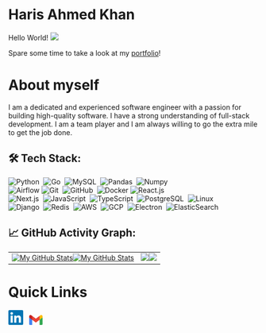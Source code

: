 # Haris Ahmed Khan

<p>Hello World! <img src="https://raw.githubusercontent.com/MartinHeinz/MartinHeinz/master/wave.gif" height="21"></p>
<p>Spare some time to take a look at my <a href="https://hariskhan.site">portfolio</a>!</p>

# About myself

I am a dedicated and experienced software engineer with a passion for building high-quality software. I have a strong
understanding of full-stack development. I am a team player and I am always willing to go the extra mile to get the job
done.

## 🛠️ Tech Stack:
![Python](https://img.shields.io/badge/-Python-555?style=flat&logo=python)&nbsp;
![Go](https://img.shields.io/badge/-Go-555?style=flat&logo=go)&nbsp;
![MySQL](https://img.shields.io/badge/-MySQL-555?style=flat&logo=mysql&logoColor=fff)&nbsp;
![Pandas](https://img.shields.io/badge/-Pandas-555?style=flat&logo=pandas)&nbsp;
![Numpy](https://img.shields.io/badge/-Numpy-555?style=flat&logo=numpy)&nbsp;\
![Airflow](https://img.shields.io/badge/-Airflow-555?style=flat&logo=Apache-Airflow)
![Git](https://img.shields.io/badge/-Git-555?style=flat&logo=git)&nbsp;
![GitHub](https://img.shields.io/badge/-GitHub-555?style=flat&logo=github)&nbsp;
![Docker](https://img.shields.io/badge/-Docker-555?style=flat&logo=Docker)
![React.js](https://img.shields.io/badge/-React.js-555?style=flat&logo=React)&nbsp;\
![Next.js](https://img.shields.io/badge/-Next.js-555?style=flat&logo=Nextdotjs)&nbsp;
![JavaScript](https://img.shields.io/badge/-JavaScript-555?style=flat&logo=javascript)&nbsp;
![TypeScript](https://img.shields.io/badge/-TypeScript-555?style=flat&logo=typescript)&nbsp;
![PostgreSQL](https://img.shields.io/badge/-PostgreSQL-555?style=flat&logo=postgresql)&nbsp;
![Linux](https://img.shields.io/badge/-Linux-555?style=flat&logo=linux)&nbsp;\
![Django](https://img.shields.io/badge/-Django-555?style=flat&logo=django)&nbsp;
![Redis](https://img.shields.io/badge/-Redis-555?style=flat&logo=redis)&nbsp;
![AWS](https://img.shields.io/badge/-AWS-555?style=flat&logo=amazonwebservices)&nbsp;
![GCP](https://img.shields.io/badge/-GCP-555?style=flat&logo=googlecloud)&nbsp;
![Electron](https://img.shields.io/badge/-Electron-555?style=flat&logo=electron&logoColor=89c6f5)&nbsp;
![ElasticSearch](https://img.shields.io/badge/-ElasticSearch-555?style=flat&logo=elasticsearch)&nbsp;

## 📈 GitHub Activity Graph:

<table>
    <tr>
        <td rowspan="2" align="center"><a href="https://github.com/Haklifesavr#gh-light-mode-only"><img src="https://github-readme-stats.vercel.app/api/top-langs/?username=Haklifesavr&theme=default&langs_count=8#gh-light-mode-only" alt="My GitHub Stats"/></a><a href="https://github.com/Haklifesavr#gh-dark-mode-only"><img src="https://github-readme-stats.vercel.app/api/top-langs/?username=Haklifesavr&theme=tokyonight&langs_count=8#gh-dark-mode-only" alt="My GitHub Stats"/></a></td>
    </tr>
    <tr>
        <td align="center"><a href="https://github.com/Haklifesavr#gh-light-mode-only"><img src="https://github-readme-streak-stats.herokuapp.com/?user=Haklifesavr&theme=default"/></a><a href="https://github.com/Haklifesavr#gh-dark-mode-only"><img src="https://github-readme-streak-stats.herokuapp.com/?user=Haklifesavr&theme=tokyonight"/></a></td>
</table>

# Quick Links

<a href="https://www.linkedin.com/in/haris-ahmed-khan-819309192//"><img height="30" src="https://github.com/Haklifesavr/Haklifesavr/blob/main/images/linkedin.png"></a>&nbsp;&nbsp;
<a href="mailto:hak173129@gmail.com"><img height="20" src="https://github.com/Haklifesavr/Haklifesavr/blob/main/images/gmail.png"></a>&nbsp;&nbsp;


